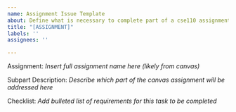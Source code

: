 ```yaml
---
name: Assignment Issue Template
about: Define what is necessary to complete part of a cse110 assignment on canvas.
title: "[ASSIGNMENT]"
labels: ''
assignees: ''

---
```


Assignment:
_Insert full assignment name here (likely from canvas)_

Subpart Description:
_Describe which part of the canvas assignment will be addressed here_

Checklist:
_Add bulleted list of requirements for this task to be completed_
